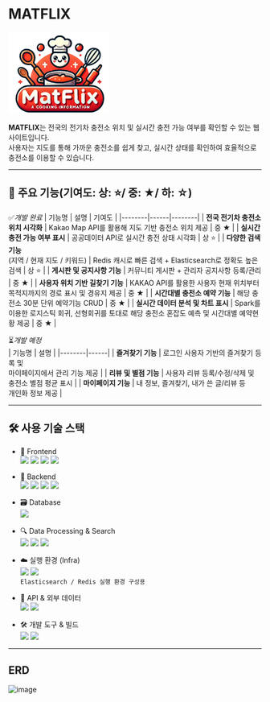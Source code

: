 # MATFLIX
<img src="MATFLIX/src/main/resources/static/image/MATFLIX.png" alt="MATFLIX 로고" width="200"/>

**MATFLIX**는 전국의 전기차 충전소 위치 및 실시간 충전 가능 여부를 확인할 수 있는 웹사이트입니다.  
사용자는 지도를 통해 가까운 충전소를 쉽게 찾고, 실시간 상태를 확인하여 효율적으로 충전소를 이용할 수 있습니다.

---

## 🌟 주요 기능(기여도: 상: ⭐/ 중: ★/ 하: ☆)

 ✅*개발 완료*
| 기능명 | 설명 | 기여도 |
|--------|------|--------|
| **전국 전기차 충전소 위치 시각화** | Kakao Map API를 활용해 지도 기반 충전소 위치 제공 | 중 ★ |
| **실시간 충전 가능 여부 표시** | 공공데이터 API로 실시간 충전 상태 시각화 | 상 ⭐ |
| **다양한 검색 기능** <br> (지역 / 현재 지도 / 키워드) | Redis 캐시로 빠른 검색 + Elasticsearch로 정확도 높은 검색 | 상 ⭐ |
| **게시판 및 공지사항 기능** | 커뮤니티 게시판 + 관리자 공지사항 등록/관리 | 중 ★ |
| **사용자 위치 기반 길찾기 기능** | KAKAO API를 활용한 사용자 현재 위치부터 목적지까지의 경로 표시 및 경유지 제공 | 중 ★ |
| **시간대별 충전소 예약 기능** | 해당 충전소 30분 단위 예약기능 CRUD | 중 ★ |
| **실시간 데이터 분석 및 차트 표시** | Spark를 이용한 로지스틱 회귀, 선형회귀를 토대로 해당 충전소 혼잡도 예측 및 시간대별 예약현황 제공 | 중 ★ |

⏳*개발 예정*<br>
| 기능명 | 설명 |
|--------|------|
| **즐겨찾기 기능** | 로그인 사용자 기반의 즐겨찾기 등록 및 <br> 마이페이지에서 관리 기능 제공 |
| **리뷰 및 별점 기능** | 사용자 리뷰 등록/수정/삭제 및 <br> 충전소 별점 평균 표시 |
| **마이페이지 기능** | 내 정보, 즐겨찾기, 내가 쓴 글/리뷰 등 <br> 개인화 정보 제공 |


---

## 🛠 사용 기술 스택

- 🎨 Frontend<br>
<img src="https://img.shields.io/badge/HTML5-E34F26?style=flat&logo=html5&logoColor=white" height="25" /> <img src="https://img.shields.io/badge/CSS3-1572B6?style=flat&logo=css3&logoColor=white" height="25" /> <img src="https://img.shields.io/badge/JavaScript-F7DF1E?style=flat&logo=javascript&logoColor=black" height="25" /> <img src="https://img.shields.io/badge/jQuery-0769AD?style=flat&logo=jquery&logoColor=white" height="25" />

- 🔧 Backend<br>
<img src="https://img.shields.io/badge/Java-17-007396?style=flat&logo=java&logoColor=white" height="25" /> <img src="https://img.shields.io/badge/SpringBoot-6DB33F?style=flat&logo=springboot&logoColor=white" height="25" /> <img src="https://img.shields.io/badge/AJAX-0054A6?style=flat&logo=code&logoColor=white" height="25" /> <img src="https://img.shields.io/badge/FETCH-00A9E0?style=flat&logo=javascript&logoColor=white" height="25" />

- 🗃 Database<br>
       <img src="https://img.shields.io/badge/MySQL-005C84?style=flat&logo=mysql&logoColor=white" height="25" />

- 🔍 Data Processing & Search<br>
<img src="https://img.shields.io/badge/Hadoop-66CCFF?style=flat&logo=apachehadoop&logoColor=black" height="25" /> <img src="https://img.shields.io/badge/Spark-FF9900?style=flat&logo=apachespark&logoColor=white" height="25" /> <img src="https://img.shields.io/badge/Elasticsearch-005571?style=flat&logo=elasticsearch&logoColor=white" height="25" />

- ☁️ 실행 환경 (Infra)<br>
<img src="https://img.shields.io/badge/Docker-2496ED?style=flat&logo=docker&logoColor=white" height="25" /> <img src="https://img.shields.io/badge/Redis-DC382D?style=flat&logo=redis&logoColor=white" height="25" /><br>
`Elasticsearch / Redis 실행 환경 구성용`

- 🔗 API & 외부 데이터<br>
<img src="https://img.shields.io/badge/Kakao%20Map-FFCD00?style=flat&logo=kakaotalk&logoColor=black" height="25" /> <img src="https://img.shields.io/badge/Public%20Data%20API-0064FF?style=flat&logo=data&logoColor=white" height="25" />

- 🛠 개발 도구 & 빌드<br>
<img src="https://img.shields.io/badge/Gradle-02303A?style=flat&logo=gradle&logoColor=white" height="25" /> <img src="https://img.shields.io/badge/Visual%20C++-00599C?style=flat&logo=visualstudio&logoColor=white" height="25" />


---

## ERD
![image](https://github.com/user-attachments/assets/f5c43908-7c2a-4d65-a080-eb0821ac3b8c)
